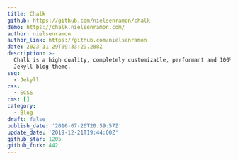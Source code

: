 ```yaml
---
title: Chalk
github: https://github.com/nielsenramon/chalk
demo: https://chalk.nielsenramon.com/
author: nielsenramon
author_link: https://github.com/nielsenramon
date: 2023-11-29T09:33:29.288Z
description: >-
  Chalk is a high quality, completely customizable, performant and 100% free
  Jekyll blog theme.
ssg:
  - Jekyll
css:
  - SCSS
cms: []
category:
  - Blog
draft: false
publish_date: '2016-07-26T20:59:57Z'
update_date: '2019-12-21T19:44:00Z'
github_star: 1205
github_fork: 442
---
```

